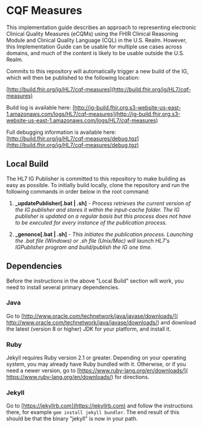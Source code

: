 ﻿# CQF Measures

This implementation guide describes an approach to representing electronic Clinical Quality Measures (eCQMs) using the FHIR Clinical Reasoning Module and Clinical Quality Language (CQL) in the U.S. Realm. However, this Implementation Guide can be usable for multiple use cases across domains, and much of the content is likely to be usable outside the U.S. Realm.

Commits to this repository will automatically trigger a new build of the IG, which will then be published to the following location:

[http://build.fhir.org/ig/HL7/cqf-measures](http://build.fhir.org/ig/HL7/cqf-measures)

Build log is available here:
[http://ig-build.fhir.org.s3-website-us-east-1.amazonaws.com/logs/HL7/cqf-measures](http://ig-build.fhir.org.s3-website-us-east-1.amazonaws.com/logs/HL7/cqf-measures)

Full debugging information is available here:
[http://build.fhir.org/ig/HL7/cqf-measures/debug.tgz](http://build.fhir.org/ig/HL7/cqf-measures/debug.tgz)

## Local Build

The HL7 IG Publisher is committed to this repository to make building as easy as possible. To initially build locally, clone the repository and run the following commands in order below in the root command:

  1. **_updatePublisher[.bat | .sh]** - <i>Process retrieves the current version of the IG publisher and stores it within the input-cache folder. The IG publisher is updated on a regular basis but this process does not have to be executed for every instance of the publication process.</i>

  2. **_genonce[.bat | .sh]** - <i>This initiates the publication process. Launching the .bat file (Windows) or .sh file (Unix/Mac) will launch HL7's IGPublisher program and build/publish the IG one time.</i>


## Dependencies

Before the instructions in the above "Local Build" section will work, you
need to install several primary dependencies.

### Java

Go to [http://www.oracle.com/technetwork/java/javase/downloads/](
http://www.oracle.com/technetwork/java/javase/downloads/) and download the
latest (version 8 or higher) JDK for your platform, and install it.

### Ruby

Jekyll requires Ruby version 2.1 or greater.  Depending on your operating
system, you may already have Ruby bundled with it.  Otherwise, or if you
need a newer version, go to [https://www.ruby-lang.org/en/downloads/](
https://www.ruby-lang.org/en/downloads/) for directions.

### Jekyll

Go to [https://jekyllrb.com](https://jekyllrb.com) and follow the
instructions there, for example `gem install jekyll bundler`.  The end
result of this should be that the binary "jekyll" is now in your path.

